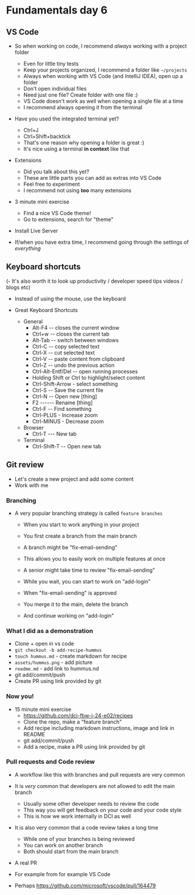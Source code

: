 # Fundamentals day 6

## VS Code

- So when working on code, I recommend _always_ working with a project folder
    - Even for little tiny tests
    - Keep your projects organized, I recommend a folder like `~/projects`
    - Always when working with VS Code (and IntelliJ IDEA), open up a folder
    - Don't open individual files
    - Need just one file? Create folder with one file :)
    - VS Code doesn't work as well when opening a single file at a time
    - I recommend always opening it from the terminal

- Have you used the integrated terminal yet?
    - Ctrl+J
    - Ctrl+Shift+backtick
    - That's one reason why opening a folder is great :)
    - It's nice using a terminal **in context** like that

- Extensions
    - Did you talk about this yet?
    - These are little parts you can add as extras into VS Code
    - Feel free to experiment
    - I recommend not using **too** many extensions

- 3 minute mini exercise
    - Find a nice VS Code theme!
    - Go to extensions, search for "theme"

- Install Live Server
- If/when you have extra time, I recommend going through the settings of *everything*

## Keyboard shortcuts

(- It's also worth it to look up productivity / developer speed tips videos / blogs etc)

- Instead of using the mouse, use the keyboard

- Great Keyboard Shortcuts
    - General
        - Alt-F4 -- closes the current window
        - Ctrl+w -- closes the current tab
        - Alt-Tab -- switch between windows
        - Ctrl-C -- copy selected text
        - Ctrl-X -- cut selected text
        - Ctrl-V -- paste content from clipboard
        - Ctrl-Z -- undo the previous action
        - Ctrl-Alt-Entf/Del -- open running processes
        - Holding Shift or Ctrl to highlight/select content
        - Ctrl-Shift-Arrow - select something
        - Ctrl-S -- Save the current file
        - Ctrl-N -- Open new [thing]
        - F2 ------ Rename [thing]
        - Ctrl-F -- Find something
        - Ctrl-PLUS - Increase zoom
        - Ctrl-MINUS - Decrease zoom
    - Browser
        - Ctrl-T --- New tab
    - Terminal
        - Ctrl-Shift-T -- Open new tab

## Git review

- Let's create a new project and add some content
- Work with me


### Branching

- A very popular branching strategy is called `feature branches`
    - When you start to work anything in your project
    - You first create a branch from the main branch
    - A branch might be "fix-email-sending"
    - This allows you to easily work on multiple features at once
    - A senior might take time to review "fix-email-sending"
    - While you wait, you can start to work on "add-login"

    - When "fix-email-sending" is approved
    - You merge it to the main, delete the branch
    - And continue working on "add-login"


### What I did as a demonstration

- Clone + open in vs code
- `git checkout -b add-recipe-hummus`
- `touch hummus.md` - create markdown for recipe
- `assets/hummus.png` - add picture
- `readme.md` - add link to hummus.nd
- git add/commit/push
- Create PR using link provided by git

### Now you!

- 15 minute mini exercise
    - https://github.com/dci-fbw-j-24-e02/recipes
    - Clone the repo, make a "feature branch"
    - Add recipe including markdown instructions, image and link in README
    - git add/commit/push
    - Add a recipe, make a PR using link provided by git

### Pull requests and Code review

- A workflow like this with branches and pull requests are very common
- It is _very_ common that developers are not allowed to edit the main branch
    - Usually some other developer needs to review the code
    - This way you will get feedback on your code and your code style
    - This is how we work internally in DCI as well

- It is also very common that a code review takes a long time
    - While one of your branches is being reviewed
    - You can work on another branch
    - Both should start from the main branch

- A real PR
- For example from for example VS Code
- Perhaps https://github.com/microsoft/vscode/pull/164479

